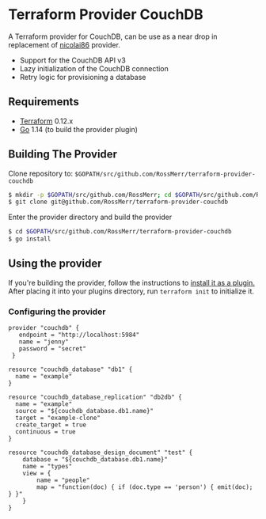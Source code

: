 Terraform Provider CouchDB
==========================

A Terraform provider for CouchDB, can be use as a near drop in replacement of [nicolai86](https://github.com/nicolai86/terraform-provider-couchdb) provider.
* Support for the CouchDB API v3
* Lazy initialization of the CouchDB connection
* Retry logic for provisioning a database

Requirements
------------

-	[Terraform](https://www.terraform.io/downloads.html) 0.12.x
-	[Go](https://golang.org/doc/install) 1.14 (to build the provider plugin)

## Building The Provider

Clone repository to: `$GOPATH/src/github.com/RossMerr/terraform-provider-couchdb`

```sh
$ mkdir -p $GOPATH/src/github.com/RossMerr; cd $GOPATH/src/github.com/RossMerr
$ git clone git@github.com/RossMerr/terraform-provider-couchdb
```

Enter the provider directory and build the provider

```sh
$ cd $GOPATH/src/github.com/RossMerr/terraform-provider-couchdb
$ go install
```
## Using the provider

If you're building the provider, follow the instructions to [install it as a plugin.](https://www.terraform.io/docs/plugins/basics.html#installing-a-plugin)
After placing it into your plugins directory, run `terraform init` to initialize it.

### Configuring the provider

```
provider "couchdb" {
   endpoint = "http://localhost:5984"
   name = "jenny"
   password = "secret" 
 }
 
resource "couchdb_database" "db1" {
  name = "example"
}

resource "couchdb_database_replication" "db2db" {
  name = "example"
  source = "${couchdb_database.db1.name}"
  target = "example-clone"
  create_target = true
  continuous = true
}

resource "couchdb_database_design_document" "test" {
	database = "${couchdb_database.db1.name}"
	name = "types"
	view = {
		name = "people"
		map = "function(doc) { if (doc.type == 'person') { emit(doc); } }"
	}
}
```